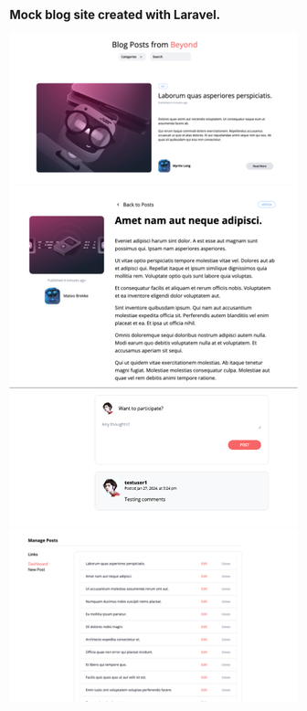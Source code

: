 ## Mock blog site created with Laravel.

![Home Page](https://raw.githubusercontent.com/aileks/mock-blog/main/screenshots/home%20page.png 'Home Page')
![Post View](https://raw.githubusercontent.com/aileks/mock-blog/main/screenshots/post%20view.png 'Viewing a post')
![Comments](https://raw.githubusercontent.com/aileks/mock-blog/main/screenshots/comments.png 'Comments')
![Admin Dashboard](https://raw.githubusercontent.com/aileks/mock-blog/main/screenshots/admin%20dashboard.png 'Dashboard for the admin')
